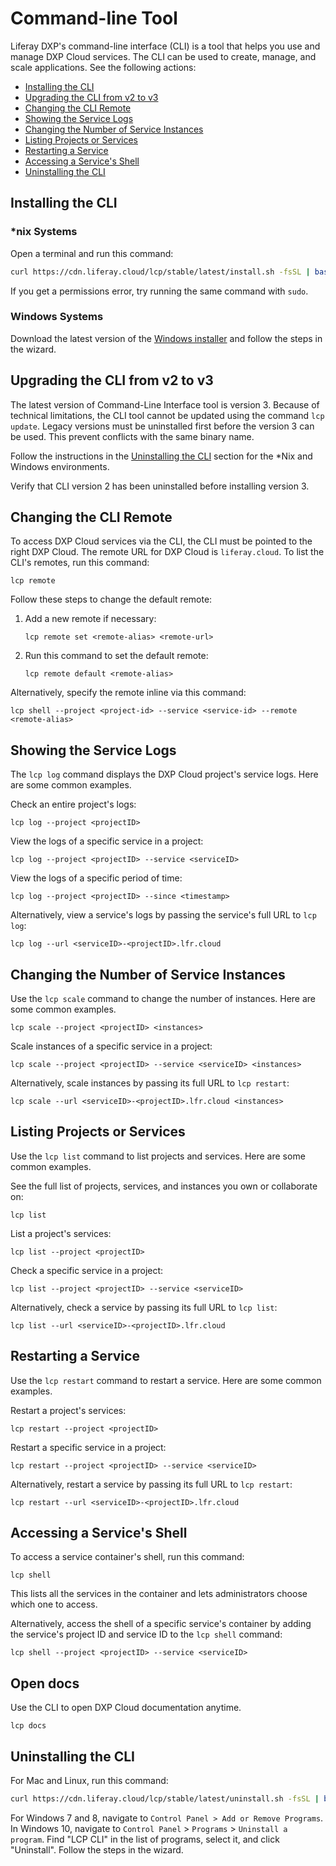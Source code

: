 # Command-line Tool

Liferay DXP's command-line interface (CLI) is a tool that helps you use and manage DXP Cloud services. The CLI can be used to create, manage, and scale applications. See the following actions:

* [Installing the CLI](#installing-the-cli)
* [Upgrading the CLI from v2 to v3](#uninstalling-version-2x)
* [Changing the CLI Remote](#changing-the-cli-remote)
* [Showing the Service Logs](#showing-the-service-logs)
* [Changing the Number of Service Instances](#changing-the-number-of-service-instances)
* [Listing Projects or Services](#listing-projects-or-services)
* [Restarting a Service](#restarting-a-service)
* [Accessing a Service's Shell](#accessing-a-services-shell)
* [Uninstalling the CLI](#uninstalling-the-cli)

## Installing the CLI

### \*nix Systems

Open a terminal and run this command:

```bash
curl https://cdn.liferay.cloud/lcp/stable/latest/install.sh -fsSL | bash
```

If you get a permissions error, try running the same command with `sudo`.

### Windows Systems

Download the latest version of the [Windows installer](https://cdn.liferay.cloud/lcp/stable/latest/lcp-install.exe) and follow the steps in the wizard.

## Upgrading the CLI from v2 to v3

The latest version of Command-Line Interface tool is version 3. Because of technical limitations, the CLI tool cannot be updated using the command `lcp update`. Legacy versions must be uninstalled first before the version 3 can be used. This prevent conflicts with the same binary name.

Follow the instructions in the [Uninstalling the CLI](#uninstalling-the-cli) section for the \*Nix and Windows environments.

Verify that CLI version 2 has been uninstalled before installing version 3.

## Changing the CLI Remote

To access DXP Cloud services via the CLI, the CLI must be pointed to the right DXP Cloud. The remote URL for DXP Cloud is `liferay.cloud`. To list the CLI's remotes, run this command:

```shell
lcp remote
```

Follow these steps to change the default remote:

1. Add a new remote if necessary:

    ```shell
    lcp remote set <remote-alias> <remote-url>
    ```

1. Run this command to set the default remote:

    ```shell
    lcp remote default <remote-alias>
    ```

Alternatively, specify the remote inline via this command:

```shell
lcp shell --project <project-id> --service <service-id> --remote <remote-alias>
```

## Showing the Service Logs

The `lcp log` command displays the DXP Cloud project's service logs. Here are some common examples.

Check an entire project's logs:

```shell
lcp log --project <projectID>
```

View the logs of a specific service in a project:

```shell
lcp log --project <projectID> --service <serviceID>
```

View the logs of a specific period of time:

```shell
lcp log --project <projectID> --since <timestamp>
```

Alternatively, view a service's logs by passing the service's full URL to
`lcp log`:

```shell
lcp log --url <serviceID>-<projectID>.lfr.cloud
```

## Changing the Number of Service Instances

Use the `lcp scale` command to change the number of instances. Here are some common examples.

```shell
lcp scale --project <projectID> <instances>
```

Scale instances of a specific service in a project:

```shell
lcp scale --project <projectID> --service <serviceID> <instances>
```

Alternatively, scale instances by passing its full URL to `lcp restart`:

```shell
lcp scale --url <serviceID>-<projectID>.lfr.cloud <instances>
```

## Listing Projects or Services

Use the `lcp list` command to list projects and services. Here are some common
examples.

See the full list of projects, services, and instances you own or collaborate on:

```shell
lcp list
```

List a project's services:

```shell
lcp list --project <projectID>
```

Check a specific service in a project:

```shell
lcp list --project <projectID> --service <serviceID>
```

Alternatively, check a service by passing its full URL to `lcp list`:

```shell
lcp list --url <serviceID>-<projectID>.lfr.cloud
```

## Restarting a Service

Use the `lcp restart` command to restart a service. Here are some common
examples.

Restart a project's services:

```shell
lcp restart --project <projectID>
```

Restart a specific service in a project:

```shell
lcp restart --project <projectID> --service <serviceID>
```

Alternatively, restart a service by passing its full URL to `lcp restart`:

```shell
lcp restart --url <serviceID>-<projectID>.lfr.cloud
```

## Accessing a Service's Shell

To access a service container's shell, run this command:

```shell
lcp shell
```

This lists all the services in the container and lets administrators choose
which one to access.

Alternatively, access the shell of a specific service's container by adding the
service's project ID and service ID to the `lcp shell` command:

```shell
lcp shell --project <projectID> --service <serviceID>
```

## Open docs

Use the CLI to open DXP Cloud documentation anytime.

```shell
lcp docs
```

## Uninstalling the CLI

For Mac and Linux, run this command:

```bash
curl https://cdn.liferay.cloud/lcp/stable/latest/uninstall.sh -fsSL | bash
```

For Windows 7 and 8, navigate to `Control Panel > Add or Remove Programs`. In Windows 10, navigate to `Control Panel` > `Programs` > `Uninstall a program`. Find "LCP CLI" in the list of programs, select it, and click "Uninstall". Follow the steps in the wizard.
